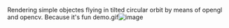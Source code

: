 Rendering simple objectes flying in tilted circular orbit by means of opengl and opencv. Because it's fun 
demo.gif![image](https://user-images.githubusercontent.com/17643812/124846474-8e983300-dfa1-11eb-8f8e-496905f45efe.png)
